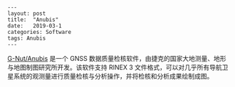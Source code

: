 ```
---
layout: post
title:  "Anubis"
date:   2019-03-1
categories: Software
tags: Anubis
---
```

[G-Nut/Anubis](http://www.pecny.cz/GOP/index.php/gnss/sw/anubis) 是一个 GNSS 数据质量检核软件，由捷克的国家大地测量、地形与地图制图研究所开发。该软件支持 RINEX 3 文件格式，可以对几乎所有导航卫星系统的观测量进行质量检核与分析操作，并将检核和分析成果绘制成图。